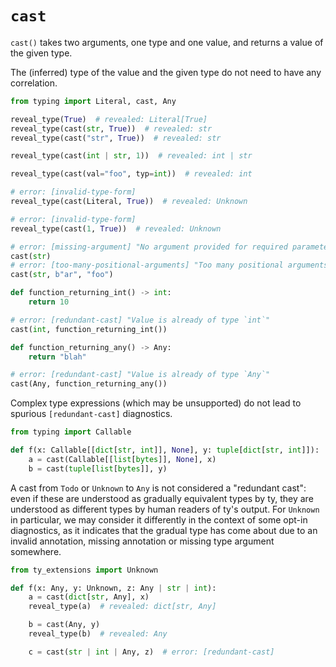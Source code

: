 # `cast`

`cast()` takes two arguments, one type and one value, and returns a value of the given type.

The (inferred) type of the value and the given type do not need to have any correlation.

```py
from typing import Literal, cast, Any

reveal_type(True)  # revealed: Literal[True]
reveal_type(cast(str, True))  # revealed: str
reveal_type(cast("str", True))  # revealed: str

reveal_type(cast(int | str, 1))  # revealed: int | str

reveal_type(cast(val="foo", typ=int))  # revealed: int

# error: [invalid-type-form]
reveal_type(cast(Literal, True))  # revealed: Unknown

# error: [invalid-type-form]
reveal_type(cast(1, True))  # revealed: Unknown

# error: [missing-argument] "No argument provided for required parameter `val` of function `cast`"
cast(str)
# error: [too-many-positional-arguments] "Too many positional arguments to function `cast`: expected 2, got 3"
cast(str, b"ar", "foo")

def function_returning_int() -> int:
    return 10

# error: [redundant-cast] "Value is already of type `int`"
cast(int, function_returning_int())

def function_returning_any() -> Any:
    return "blah"

# error: [redundant-cast] "Value is already of type `Any`"
cast(Any, function_returning_any())
```

Complex type expressions (which may be unsupported) do not lead to spurious `[redundant-cast]`
diagnostics.

```py
from typing import Callable

def f(x: Callable[[dict[str, int]], None], y: tuple[dict[str, int]]):
    a = cast(Callable[[list[bytes]], None], x)
    b = cast(tuple[list[bytes]], y)
```

A cast from `Todo` or `Unknown` to `Any` is not considered a "redundant cast": even if these are
understood as gradually equivalent types by ty, they are understood as different types by
human readers of ty's output. For `Unknown` in particular, we may consider it differently in
the context of some opt-in diagnostics, as it indicates that the gradual type has come about due to
an invalid annotation, missing annotation or missing type argument somewhere.

```py
from ty_extensions import Unknown

def f(x: Any, y: Unknown, z: Any | str | int):
    a = cast(dict[str, Any], x)
    reveal_type(a)  # revealed: dict[str, Any]

    b = cast(Any, y)
    reveal_type(b)  # revealed: Any

    c = cast(str | int | Any, z)  # error: [redundant-cast]
```
